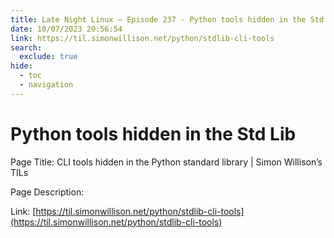 ```yaml
---
title: Late Night Linux – Episode 237 - Python tools hidden in the Std Lib
date: 10/07/2023 20:56:54
link: https://til.simonwillison.net/python/stdlib-cli-tools
search:
  exclude: true
hide:
  - toc
  - navigation
---
```


# Python tools hidden in the Std Lib

Page Title: CLI tools hidden in the Python standard library | Simon Willison’s TILs

Page Description:  

Link: [https://til.simonwillison.net/python/stdlib-cli-tools](https://til.simonwillison.net/python/stdlib-cli-tools)
